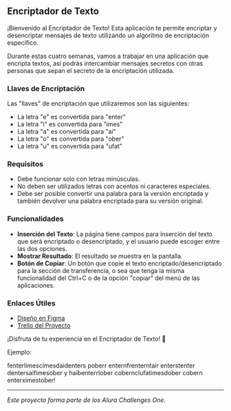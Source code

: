 ## Encriptador de Texto

¡Bienvenido al Encriptador de Texto! Esta aplicación te permite encriptar y desencriptar mensajes de texto utilizando un algoritmo de encriptación específico.

Durante estas cuatro semanas, vamos a trabajar en una aplicación que encripta textos, así podrás intercambiar mensajes secretos con otras personas que sepan el secreto de la encriptación utilizada.

### Llaves de Encriptación

Las "llaves" de encriptación que utilizaremos son las siguientes:

- La letra "e" es convertida para "enter"
- La letra "i" es convertida para "imes"
- La letra "a" es convertida para "ai"
- La letra "o" es convertida para "ober"
- La letra "u" es convertida para "ufat"

### Requisitos

- Debe funcionar solo con letras minúsculas.
- No deben ser utilizados letras con acentos ni caracteres especiales.
- Debe ser posible convertir una palabra para la versión encriptada y también devolver una palabra encriptada para su versión original.

### Funcionalidades

- **Inserción del Texto**: La página tiene campos para inserción del texto que será encriptado o desencriptado, y el usuario puede escoger entre las dos opciones.
- **Mostrar Resultado**: El resultado se muestra en la pantalla.
- **Botón de Copiar**: Un botón que copie el texto encriptado/desencriptado para la sección de transferencia, o sea que tenga la misma funcionalidad del Ctrl+C o de la opción "copiar" del menú de las aplicaciones.

### Enlaces Útiles

- [Diseño en Figma](https://www.figma.com/file/PeONB291Pz4STfg0mwm5ph/Alura-Challenge---Desaf%C3%ADo-1---L%C3%B3gica-(Copy)?type=design&node-id=0%3A1&mode=design&t=mZF4wDlAyBoB926G-1)
- [Trello del Proyecto](https://trello.com/b/WTdfcewC/encriptador-de-texto-alura-challenges-one)

¡Disfruta de tu experiencia en el Encriptador de Texto! 🚀

Ejemplo:

fenterlimescimesdaidenters poberr enternfrenterntair enterstenter dentersaifimesober y haibenterrlober cobernclufatimesdober cobern enterximestober!

---

*Este proyecto forma parte de los Alura Challenges One.*
